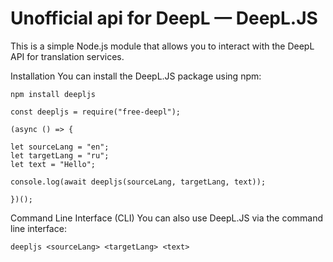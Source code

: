 # Unofficial api for DeepL — DeepL.JS

This is a simple Node.js module that allows you to interact with the DeepL API for translation services.

Installation
You can install the DeepL.JS package using npm:

`npm install deepljs`

```
const deepljs = require("free-deepl");

(async () => {

let sourceLang = "en";
let targetLang = "ru";
let text = "Hello";

console.log(await deepljs(sourceLang, targetLang, text));

})();
```

Command Line Interface (CLI)
You can also use DeepL.JS via the command line interface:

`deepljs <sourceLang> <targetLang> <text>`
